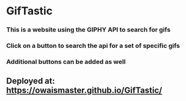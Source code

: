 # GifTastic
### This is a website using the GIPHY API to search for gifs
### Click on a button to search the api for a set of specific gifs
### Additional buttons can be added as well
## Deployed at: https://owaismaster.github.io/GifTastic/
